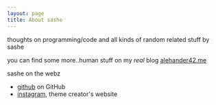 ```yaml
---
layout: page
title: About sashe
---
```


thoughts on programming/code and all kinds of random related stuff
by sashe

you can find some more..human stuff on my *real* blog [alehander42.me](http://alehander42.me)



sashe on the webz
  * [github][github] on GitHub
  * [instagram][instagram], theme creator's website

[github]: https://github.com/alehander42
[instagram]: https://instagram.com/alehander42
